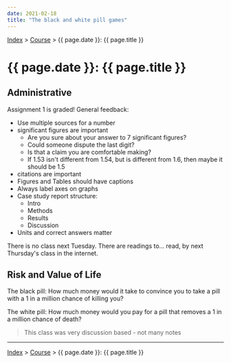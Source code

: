 ```yaml
---
date: 2021-02-18
title: "The black and white pill games"
---
```


[Index](../../../index.md) > [Course](./index.md) > {{ page.date }}: {{ page.title }}

# {{ page.date }}: {{ page.title }}

## Administrative

Assignment 1 is graded! General feedback:

- Use multiple sources for a number
- significant figures are important
    - Are you sure about your answer to 7 significant figures?
    - Could someone dispute the last digit?
    - Is that a claim you are comfortable making?
    - If 1.53 isn't different from 1.54, but is different from 1.6, then maybe it should be 1.5
- citations are important
- Figures and Tables should have captions
- Always label axes on graphs
- Case study report structure:
    - Intro
    - Methods
    - Results
    - Discussion
- Units and correct answers matter

There is no class next Tuesday. There are readings to... read, by next Thursday's class in the internet.

## Risk and Value of Life

The black pill: How much money would it take to convince you to take a pill with a 1 in a million chance of killing you?

The white pill: How much money would you pay for a pill that removes a 1 in a million chance of death?

> This class was very discussion based - not many notes

---

[Index](../../../index.md) > [Course](./index.md) > {{ page.date }}: {{ page.title }}
